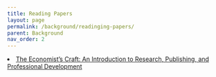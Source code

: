 ```yaml
---
title: Reading Papers
layout: page
permalink: /background/readinging-papers/
parent: Background
nav_order: 2
---
```



<li><a href="https://press.princeton.edu/books/hardcover/9780691216492/the-economists-craft">The Economist’s Craft:
An Introduction to Research, Publishing, and Professional Development</a></li>

